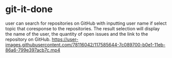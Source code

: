 # git-it-done

user can search for repositories on GitHub with inputting user name if select topic that coresponse to the repositories.
The result selection will display the name of the user, the quantity of open issues and the link to the repository on GitHub.
https://user-images.githubusercontent.com/78116042/117585644-7c089700-b0e1-11eb-86a6-799e397acb7c.mp4

